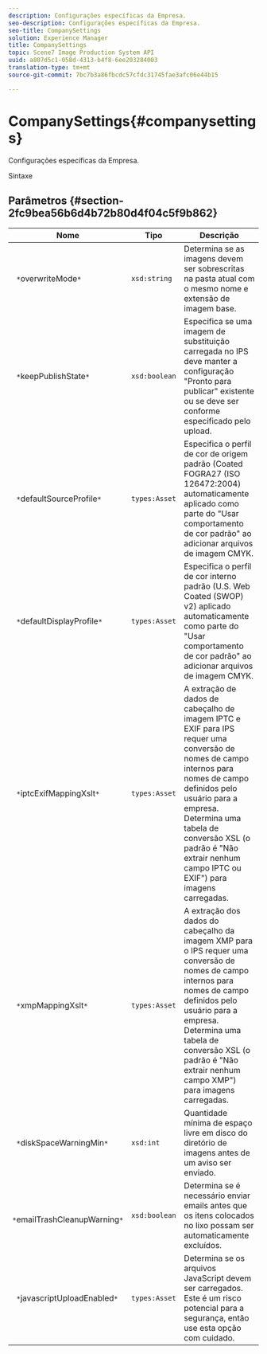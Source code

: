 ```yaml
---
description: Configurações específicas da Empresa.
seo-description: Configurações específicas da Empresa.
seo-title: CompanySettings
solution: Experience Manager
title: CompanySettings
topic: Scene7 Image Production System API
uuid: a807d5c1-058d-4313-b4f8-6ee203284003
translation-type: tm+mt
source-git-commit: 7bc7b3a86fbcdc57cfdc31745fae3afc06e44b15

---
```



# CompanySettings{#companysettings}

Configurações específicas da Empresa.

Sintaxe

## Parâmetros {#section-2fc9bea56b6d4b72b80d4f04c5f9b862}

| Nome | Tipo | Descrição |
|---|---|---|
| ` *`overwriteMode`*` | `xsd:string` | Determina se as imagens devem ser sobrescritas na pasta atual com o mesmo nome e extensão de imagem base. |
| ` *`keepPublishState`*` | `xsd:boolean` | Especifica se uma imagem de substituição carregada no IPS deve manter a configuração &quot;Pronto para publicar&quot; existente ou se deve ser conforme especificado pelo upload. |
| ` *`defaultSourceProfile`*` | `types:Asset` | Especifica o perfil de cor de origem padrão (Coated FOGRA27 (ISO 126472:2004) automaticamente aplicado como parte do &quot;Usar comportamento de cor padrão&quot; ao adicionar arquivos de imagem CMYK. |
| ` *`defaultDisplayProfile`*` | `types:Asset` | Especifica o perfil de cor interno padrão (U.S. Web Coated (SWOP) v2) aplicado automaticamente como parte do &quot;Usar comportamento de cor padrão&quot; ao adicionar arquivos de imagem CMYK. |
| ` *`iptcExifMappingXslt`*` | `types:Asset` | A extração de dados de cabeçalho de imagem IPTC e EXIF para IPS requer uma conversão de nomes de campo internos para nomes de campo definidos pelo usuário para a empresa. Determina uma tabela de conversão XSL (o padrão é &quot;Não extrair nenhum campo IPTC ou EXIF&quot;) para imagens carregadas. |
| ` *`xmpMappingXslt`*` | `types:Asset` | A extração dos dados do cabeçalho da imagem XMP para o IPS requer uma conversão de nomes de campo internos para nomes de campo definidos pelo usuário para a empresa. Determina uma tabela de conversão XSL (o padrão é &quot;Não extrair nenhum campo XMP&quot;) para imagens carregadas. |
| ` *`diskSpaceWarningMin`*` | `xsd:int` | Quantidade mínima de espaço livre em disco do diretório de imagens antes de um aviso ser enviado. |
| ` *`emailTrashCleanupWarning`*` | `xsd:boolean` | Determina se é necessário enviar emails antes que os itens colocados no lixo possam ser automaticamente excluídos. |
| ` *`javascriptUploadEnabled`*` | `types:Asset` | Determina se os arquivos JavaScript devem ser carregados. Este é um risco potencial para a segurança, então use esta opção com cuidado. |

